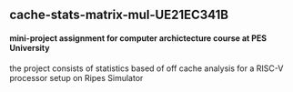 ## cache-stats-matrix-mul-UE21EC341B

#### mini-project assignment for computer archictecture course at PES University

the project consists of statistics based of off cache analysis for a RISC-V processor setup on Ripes Simulator 

